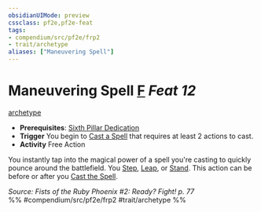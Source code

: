 ```yaml
---
obsidianUIMode: preview
cssclass: pf2e,pf2e-feat
tags:
- compendium/src/pf2e/frp2
- trait/archetype
aliases: ["Maneuvering Spell"]
---
```

# Maneuvering Spell  [F](../../Rules/core-rulebook/chapter-9-playing-the-game.md#Actions "Free Action") *Feat 12*  
[archetype](../../Rules/traits/archetype.md)  

- **Prerequisites**: [Sixth Pillar Dedication](sixth-pillar-dedication-frp2.md)
- **Trigger** You begin to [Cast a Spell](../../Rules/actions/cast-a-spell.md) that requires at least 2 actions to cast.
- **Activity** Free Action

You instantly tap into the magical power of a spell you're casting to quickly pounce around the battlefield. You [Step](../../Rules/actions/step.md), [Leap](../../Rules/actions/leap.md), or [Stand](../../Rules/actions/stand.md). This action can be before or after you [Cast the Spell](../../Rules/actions/cast-a-spell.md).

*Source: Fists of the Ruby Phoenix #2: Ready? Fight! p. 77*  
%% #compendium/src/pf2e/frp2 #trait/archetype %%